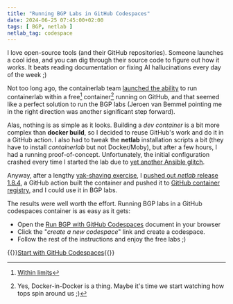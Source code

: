 ```yaml
---
title: "Running BGP Labs in GitHub Codespaces"
date: 2024-06-25 07:45:00+02:00
tags: [ BGP, netlab ]
netlab_tag: codespace
---
```

I love open-source tools (and their GitHub repositories). Someone launches a cool idea, and you can dig through their source code to figure out how it works. It beats reading documentation or fixing AI hallucinations every day of the week ;)

Not too long ago, the containerlab team [launched the ability](https://containerlab.dev/manual/codespaces/) to run containerlab within a free[^GHF] container[^DID] running on GitHub, and that seemed like a perfect solution to run the BGP labs (Jeroen van Bemmel pointing me in the right direction was another significant step forward).

<!--more-->
[^GHF]: [Within limits](https://github.com/features/codespaces#pricing)

[^DID]: Yes, Docker-in-Docker is a thing. Maybe it's time we start watching how tops spin around us ;)

Alas, nothing is as simple as it looks. Building a *dev container* is a bit more complex than **docker build**, so I decided to reuse GitHub's work and do it in a GitHub action. I also had to tweak the **netlab** installation scripts a bit (they have to install *containerlab* but not Docker/Moby), but after a few hours, I had a running proof-of-concept. Unfortunately, the initial configuration crashed every time I started the lab due to [yet another Ansible glitch](https://github.com/ipspace/netlab/issues/1219).

Anyway, after a lengthy [yak-shaving exercise](https://www.hanselman.com/blog/yak-shaving-defined-ill-get-that-done-as-soon-as-i-shave-this-yak), I [pushed out *netlab* release 1.8.4](/2024/06/netlab-1-8-4-vrnetlab-cat8000/), a GitHub action built the container and pushed it to [GitHub container registry](https://github.com/ipspace/netlab/pkgs/container/netlab%2Fdevcontainer), and I could use it in BGP labs.

The results were well worth the effort. Running BGP labs in a GitHub codespaces container is as easy as it gets:

* Open the [Run BGP with GitHub Codespaces](https://bgplabs.net/4-codespaces/) document in your browser
* Click the "*create a new codespace*" link and create a codespace.
* Follow the rest of the instructions and enjoy the free labs ;)

{{<jump>}}[Start with GitHub Codespaces](https://bgplabs.net/4-codespaces/){{</jump>}}
